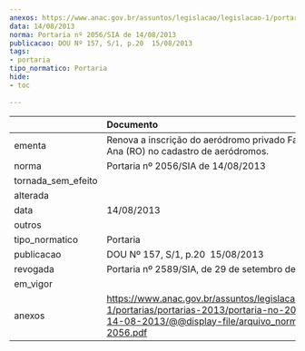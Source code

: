 ```yaml
---
anexos: https://www.anac.gov.br/assuntos/legislacao/legislacao-1/portarias/portarias-2013/portaria-no-2056-sia-de-14-08-2013/@@display-file/arquivo_norma/PA2013-2056.pdf
data: 14/08/2013
norma: Portaria nº 2056/SIA de 14/08/2013
publicacao: DOU Nº 157, S/1, p.20  15/08/2013
tags:
- portaria
tipo_normatico: Portaria
hide: 
- toc 
 
---
```


|                    | Documento                                                                                                                                                         |
|:-------------------|:------------------------------------------------------------------------------------------------------------------------------------------------------------------|
| ementa             | Renova a inscrição do aeródromo privado Fazenda Santa Ana (RO) no cadastro de aeródromos.                                                                         |
| norma              | Portaria nº 2056/SIA de 14/08/2013                                                                                                                                |
| tornada_sem_efeito |                                                                                                                                                                   |
| alterada           |                                                                                                                                                                   |
| data               | 14/08/2013                                                                                                                                                        |
| outros             |                                                                                                                                                                   |
| tipo_normatico     | Portaria                                                                                                                                                          |
| publicacao         | DOU Nº 157, S/1, p.20  15/08/2013                                                                                                                                 |
| revogada           | Portaria nº 2589/SIA, de 29 de setembro de 2016.                                                                                                                  |
| em_vigor           |                                                                                                                                                                   |
| anexos             | https://www.anac.gov.br/assuntos/legislacao/legislacao-1/portarias/portarias-2013/portaria-no-2056-sia-de-14-08-2013/@@display-file/arquivo_norma/PA2013-2056.pdf |